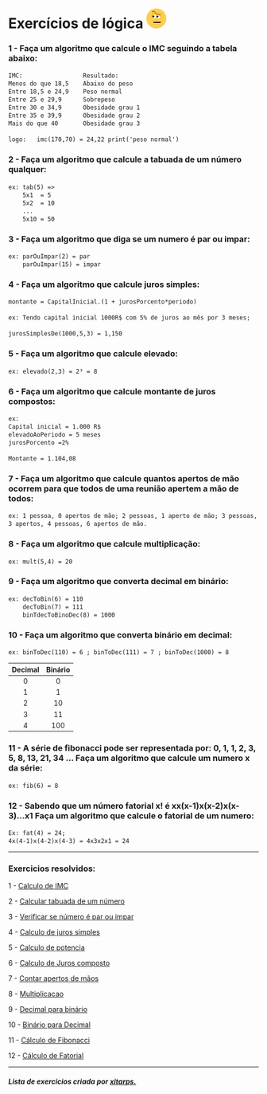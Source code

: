 # Exercícios de lógica  ![Ah](https://raw.githubusercontent.com/faalbuquerque/exercicios-logica/master/img/wonder_40x40.gif?token=AIT77GTB6X2QE46B3QHDSMK6GCZYE)
 
### 1 - Faça um algoritmo que calcule o IMC seguindo a tabela abaixo:
    IMC:	             Resultado:
    Menos do que 18,5	 Abaixo do peso
    Entre 18,5 e 24,9	 Peso normal
    Entre 25 e 29,9		 Sobrepeso
    Entre 30 e 34,9		 Obesidade grau 1
    Entre 35 e 39,9		 Obesidade grau 2
    Mais do que 40		 Obesidade grau 3

    logo:   imc(170,70) = 24,22 print('peso normal')

### 2 - Faça um algoritmo que calcule a tabuada de um número qualquer: 
	ex: tab(5) => 
		5x1  = 5
		5x2  = 10
		...
		5x10 = 50

### 3 - Faça um algoritmo que diga se um numero é par ou impar:
    ex: parOuImpar(2) = par
		parOuImpar(15) = impar

### 4 - Faça um algoritmo que calcule juros simples:

	montante = CapitalInicial.(1 + jurosPorcento*periodo)

	ex: Tendo capital inicial 1000R$ com 5% de juros ao mês por 3 meses;
 
	jurosSimplesDe(1000,5,3) = 1,150

### 5 - Faça um algoritmo que calcule elevado:
    
    ex: elevado(2,3) = 2³ = 8


### 6 - Faça um algoritmo que calcule montante de juros compostos:

    ex: 
	Capital inicial = 1.000 R$
	elevadoAoPeriodo = 5 meses
	jurosPorcento =2%

	Montante = 1.104,08
	
### 7 - Faça um algoritmo que calcule quantos apertos de mão ocorrem para que todos de uma reunião apertem a mão de todos:

    ex: 1 pessoa, 0 apertos de mão; 2 pessoas, 1 aperto de mão; 3 pessoas, 3 apertos, 4 pessoas, 6 apertos de mão.

### 8 - Faça um algoritmo que calcule multiplicação:
    ex: mult(5,4) = 20
	
### 9 - Faça um algoritmo que converta decimal em binário: 

	ex: decToBin(6) = 110 
		decToBin(7) = 111
		binTdecToBinoDec(8) = 1000

### 10 - Faça um algoritmo que converta binário em decimal:
    ex: binToDec(110) = 6 ; binToDec(111) = 7 ; binToDec(1000) = 8

Decimal | Binário
:-----: | :-----:
0       | 0
1       | 1
2       | 10
3       | 11
4       | 100

### 11 - A série de fibonacci pode ser representada por: 0, 1, 1, 2, 3, 5, 8, 13, 21, 34 ... Faça um algoritmo que calcule um numero x da série: 

    ex: fib(6) = 8

### 12 - Sabendo que um número fatorial x! é xx(x-1)x(x-2)x(x-3)...x1 Faça um algoritmo que calcule o fatorial de um numero: 
    
    Ex: fat(4) = 24;   
    4x(4-1)x(4-2)x(4-3) = 4x3x2x1 = 24
<hr>

### Exercicios resolvidos:

1 - [Calculo de IMC](https://faalbuquerque.github.io/exercicios-logica/imc)

2 - [Calcular tabuada de um número](https://faalbuquerque.github.io/exercicios-logica/tabuadaMult)

3 - [Verificar se número é par ou impar](https://faalbuquerque.github.io/exercicios-logica/parOuImpar)

4 - [Calculo de juros simples](https://faalbuquerque.github.io/exercicios-logica/jurosSimples)

5 - [Calculo de potencia](https://faalbuquerque.github.io/exercicios-logica/calcPotencia)

6 - [Calculo de Juros composto](https://faalbuquerque.github.io/exercicios-logica/jurosComposto)

7 - [Contar apertos de mãos](https://faalbuquerque.github.io/exercicios-logica/apertosDeMao)

8 - [Multiplicacao](https://faalbuquerque.github.io/exercicios-logica/multiplicacao)

9 - [Decimal para binário](https://faalbuquerque.github.io/exercicios-logica/decParaBin/)

10 - [Binário para Decimal](https://faalbuquerque.github.io/exercicios-logica/binParaDec)

11 - [Cálculo de Fibonacci](https://faalbuquerque.github.io/exercicios-logica/fibonacci)

12 - [Cálculo de Fatorial](https://faalbuquerque.github.io/exercicios-logica/fatorial)
<hr>

##### Lista de exercicios criada por [xitarps.](https://github.com/xitarps)

